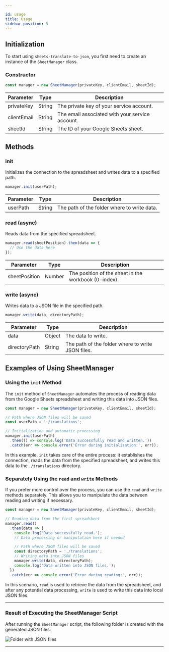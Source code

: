 ```yaml
---

id: usage
title: Usage
sidebar_position: 3
---
```


## Initialization

To start using `sheets-translate-to-json`, you first need to create an instance of the `SheetManager` class.

### Constructor

```javascript
const manager = new SheetManager(privateKey, clientEmail, sheetId);
```

| Parameter   | Type   | Description                                   |
|-------------|--------|-----------------------------------------------|
| privateKey  | String | The private key of your service account.      |
| clientEmail | String | The email associated with your service account.|
| sheetId     | String | The ID of your Google Sheets sheet.           |

## Methods

### init

Initializes the connection to the spreadsheet and writes data to a specified path.

```javascript
manager.init(userPath);
```

| Parameter | Type   | Description                                  |
|-----------|--------|----------------------------------------------|
| userPath  | String | The path of the folder where to write data.  |

### read (async)

Reads data from the specified spreadsheet.

```javascript
manager.read(sheetPosition).then(data => {
  // Use the data here
});
```

| Parameter    | Type   | Description                                       |
|--------------|--------|---------------------------------------------------|
| sheetPosition| Number | The position of the sheet in the workbook (0-index).|

### write (async)

Writes data to a JSON file in the specified path.

```javascript
manager.write(data, directoryPath);
```

| Parameter    | Type   | Description                                      |
|--------------|--------|--------------------------------------------------|
| data         | Object | The data to write.                               |
| directoryPath| String | The path of the folder where to write JSON files.|

## Examples of Using SheetManager

### Using the `init` Method

The `init` method of `SheetManager` automates the process of reading data from the Google Sheets spreadsheet and writing this data into JSON files.

```javascript
const manager = new SheetManager(privateKey, clientEmail, sheetId);

// Path where JSON files will be saved
const userPath = './translations';

// Initialization and automatic processing
manager.init(userPath)
  .then(() => console.log('Data successfully read and written.'))
  .catch(err => console.error('Error during initialization:', err));
```

In this example, `init` takes care of the entire process: it establishes the connection, reads the data from the specified spreadsheet, and writes this data to the `./translations` directory.

### Separately Using the `read` and `write` Methods

If you prefer more control over the process, you can use the `read` and `write` methods separately. This allows you to manipulate the data between reading and writing if necessary.

```javascript
const manager = new SheetManager(privateKey, clientEmail, sheetId);

// Reading data from the first spreadsheet
manager.read()
  .then(data => {
    console.log('Data successfully read.');
    // Data processing or manipulation here if needed

    // Path where JSON files will be saved
    const directoryPath = './translations';
    // Writing data into JSON files
    manager.write(data, directoryPath);
    console.log('Data written into JSON files.');
  })
  .catch(err => console.error('Error during reading:', err));
```

In this scenario, `read` is used to retrieve the data from the spreadsheet, and after any potential data processing, `write` is used to write this data into local JSON files.



---

### Result of Executing the SheetManager Script

After running the `SheetManager` script, the following folder is created with the generated JSON files:

![Folder with JSON files](/img/result-translations.png)

---
